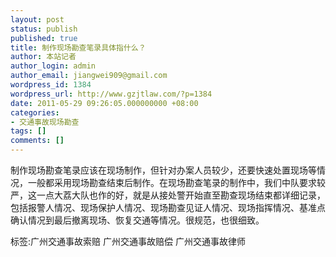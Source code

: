 ```yaml
---
layout: post
status: publish
published: true
title: 制作现场勘查笔录具体指什么？
author: 本站记者
author_login: admin
author_email: jiangwei909@gmail.com
wordpress_id: 1384
wordpress_url: http://www.gzjtlaw.com/?p=1384
date: 2011-05-29 09:26:05.000000000 +08:00
categories:
- 交通事故现场勘查
tags: []
comments: []
---
```

制作现场勘查笔录应该在现场制作，但针对办案人员较少，还要快速处置现场等情况，一般都采用现场勘查结束后制作。在现场勘查笔录的制作中，我们中队要求较严，这一点大荔大队也作的好，就是从接处警开始直至勘查现场结束都详细记录，包括报警人情况、现场保护人情况、现场勘查见证人情况、现场指挥情况、基准点确认情况到最后撤离现场、恢复交通等情况。很规范，也很细致。标签:广州交通事故索赔 广州交通事故赔偿 广州交通事故律师
